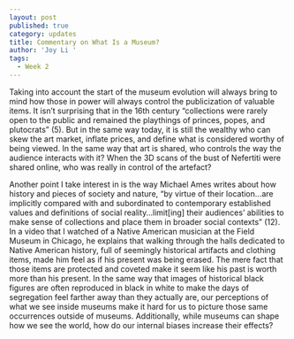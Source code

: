 ```yaml
---
layout: post
published: true
category: updates
title: Commentary on What Is a Museum?
author: 'Joy Li '
tags:
  - Week 2
---
```

Taking into account the start of the museum evolution will always bring to mind how those in power will always control the publicization of valuable items. It isn’t surprising that in the 16th century “collections were rarely open to the public and remained the playthings of princes, popes, and plutocrats” (5). But in the same way today, it is still the wealthy who can skew the art market, inflate prices, and define what is considered worthy of being viewed. In the same way that art is shared, who controls the way the audience interacts with it? When the 3D scans of the bust of Nefertiti were shared online, who was really in control of the artefact? 

Another point I take interest in is the way Michael Ames writes about how history and pieces of society and nature, “by virtue of their location…are implicitly compared with and subordinated to contemporary established values and definitions of social reality…limit[ing] their audiences’ abilities to make sense of collections and place them in broader social contexts” (12). In a video that I watched of a Native American musician at the Field Museum in Chicago, he explains that walking through the halls dedicated to Native American history, full of seemingly historical artifacts and clothing items, made him feel as if his present was being erased. The mere fact that those items are protected and coveted make it seem like his past is worth more than his present. In the same way that images of historical black figures are often reproduced in black in white to make the days of segregation feel farther away than they actually are, our perceptions of what we see inside museums make it hard for us to picture those same occurrences outside of museums. Additionally, while museums can shape how we see the world, how do our internal biases increase their effects?

